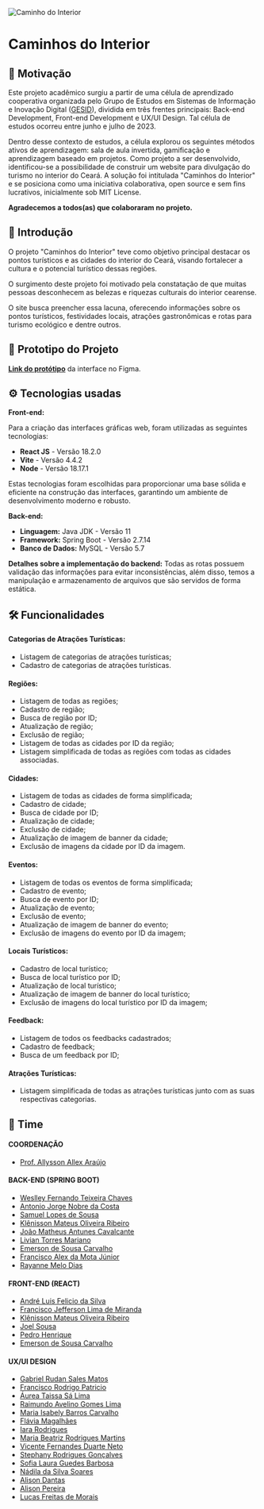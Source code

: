 ![Caminho do Interior](https://i.ibb.co/5BQm7sz/Caminhos.png)

# Caminhos do Interior

## 📸 Motivação

Este projeto acadêmico surgiu a partir de uma célula de aprendizado cooperativa organizada pelo Grupo de Estudos em Sistemas de Informação e Inovação Digital (<a href="https://gesid.github.io/" target="_blank" rel="noopener noreferrer">GESID</a>), dividida em três frentes principais: Back-end Development, Front-end Development e UX/UI Design. Tal célula de estudos ocorreu entre junho e julho de 2023.

Dentro desse contexto de estudos, a célula explorou os seguintes métodos ativos de aprendizagem: sala de aula invertida, gamificação e aprendizagem baseado em projetos. Como projeto a ser desenvolvido, identificou-se a possibilidade de construir um website para divulgação do turismo no interior do Ceará. A solução foi intitulada "Caminhos do Interior" e se posiciona como uma iniciativa colaborativa, open source e sem fins lucrativos, inicialmente sob MIT License.

**Agradecemos a todos(as) que colaboraram no projeto.**

## 🧳 Introdução

O projeto "Caminhos do Interior" teve como objetivo principal destacar os pontos turísticos e as cidades do interior do Ceará, visando fortalecer a cultura e o potencial turístico dessas regiões.

O surgimento deste projeto foi motivado pela constatação de que muitas pessoas desconhecem as belezas e riquezas culturais do interior cearense.

O site busca preencher essa lacuna, oferecendo informações sobre os pontos turísticos, festividades locais, atrações gastronômicas e rotas para turismo ecológico e dentre outros.

## 🔎 Prototipo do Projeto

**[Link do protótipo](https://www.figma.com/file/t8ZSSQD9jCJJWe2DS36Eb7/Design---Caminhos-do-Interior?type=design&node-id=59%3A27&mode=design&t=vB0RQ5fAb1Ro3UaH-1)** da interface no Figma.

## ⚙️ Tecnologias usadas

**Front-end:**

Para a criação das interfaces gráficas web, foram utilizadas as seguintes tecnologias:

- **React JS** - Versão 18.2.0
- **Vite** - Versão 4.4.2
- **Node** - Versão 18.17.1

Estas tecnologias foram escolhidas para proporcionar uma base sólida e eficiente na construção das interfaces, garantindo um ambiente de desenvolvimento moderno e robusto.

**Back-end:**

- **Linguagem:** Java JDK - Versão 11
- **Framework:** Spring Boot - Versão 2.7.14
- **Banco de Dados:** MySQL - Versão 5.7

**Detalhes sobre a implementação do backend:**
Todas as rotas possuem validação das informações para evitar inconsistências, além disso, temos a manipulação e armazenamento de arquivos que são servidos de forma estática.

## 🛠️ Funcionalidades

#### Categorias de Atrações Turísticas:

- Listagem de categorias de atrações turísticas;
- Cadastro de categorias de atrações turísticas.

#### Regiões:

- Listagem de todas as regiões;
- Cadastro de região;
- Busca de região por ID;
- Atualização de região;
- Exclusão de região;
- Listagem de todas as cidades por ID da região;
- Listagem simplificada de todas as regiões com todas as cidades associadas.

#### Cidades:

- Listagem de todas as cidades de forma simplificada;
- Cadastro de cidade;
- Busca de cidade por ID;
- Atualização de cidade;
- Exclusão de cidade;
- Atualização de imagem de banner da cidade;
- Exclusão de imagens da cidade por ID da imagem.

#### Eventos:

- Listagem de todas os eventos de forma simplificada;
- Cadastro de evento;
- Busca de evento por ID;
- Atualização de evento;
- Exclusão de evento;
- Atualização de imagem de banner do evento;
- Exclusão de imagens do evento por ID da imagem;

#### Locais Turísticos:

- Cadastro de local turístico;
- Busca de local turístico por ID;
- Atualização de local turístico;
- Atualização de imagem de banner do local turístico;
- Exclusão de imagens do local turístico por ID da imagem;

#### Feedback:

- Listagem de todos os feedbacks cadastrados;
- Cadastro de feedback;
- Busca de um feedback por ID;

#### Atrações Turísticas:

- Listagem simplificada de todas as atrações turísticas junto com as suas respectivas categorias.

## 💪 Time

#### COORDENAÇÃO

- [Prof. Allysson Allex Araújo](https://www.linkedin.com/in/allyssonaraujo)

#### BACK-END (SPRING BOOT)

- [Weslley Fernando Teixeira Chaves](https://www.linkedin.com/in/weslley-fernando/)
- [Antonio Jorge Nobre da Costa](https://www.linkedin.com/in/jorge-nobre-8109581a2/)
- [Samuel Lopes de Sousa](https://www.linkedin.com/in/samuel-lopes-719430213/)
- [Klênisson Mateus Oliveira Ribeiro](https://www.linkedin.com/in/klenissonribeiro/)
- [João Matheus Antunes Cavalcante](https://www.linkedin.com/in/joaomatheusantunes/)
- [Livian Torres Mariano](https://www.linkedin.com/in/l%C3%ADvian-torres-b5378a122/)
- [Emerson de Sousa Carvalho](https://www.linkedin.com/in/emerson-sousa-62387623b/)
- [Francisco Alex da Mota Júnior](https://www.linkedin.com/in/alex-motta/)
- [Rayanne Melo Dias](https://www.linkedin.com/in/rayanne-melo/)

#### FRONT-END (REACT)

- [André Luis Felicio da Silva](https://www.linkedin.com/in/andre-luiscc/)
- [Francisco Jefferson Lima de Miranda](https://www.linkedin.com/in/jefferson-lima-633160234/)
- [Klênisson Mateus Oliveira Ribeiro](https://www.linkedin.com/in/klenissonribeiro/)
- [Joel Sousa](https://www.linkedin.com/in/joel-sousa-1aa050221)
- [Pedro Henrique](https://www.linkedin.com/in/pedro77h/)
- [Emerson de Sousa Carvalho](https://www.linkedin.com/in/emerson-sousa-62387623b/)

#### UX/UI DESIGN

- [Gabriel Rudan Sales Matos](https://www.linkedin.com/in/gabrielrudan/)
- [Francisco Rodrigo Patricio](https://www.linkedin.com/in/rodrigo-patricio-681590244)
- [Áurea Taissa Sá Lima](https://www.linkedin.com/in/%C3%A1urea-taissa-s%C3%A1-lima-605356225/)
- [Raimundo Avelino Gomes Lima](https://www.linkedin.com/in/avelino-lima-5462061b0/)
- [Maria Isabely Barros Carvalho](https://www.linkedin.com/in/maria-carvalho-73039a173/)
- [Flávia Magalhães](https://www.linkedin.com/in/fl%C3%A1via-magalh%C3%A3es-29171a23b/)
- [Iara Rodrigues](https://www.linkedin.com/in/iara-rodrigues-a72b19229/)
- [Maria Beatriz Rodrigues Martins](https://linkedin.com/in/beatriz-rodrigues-054173210/)
- [Vicente Fernandes Duarte Neto](https://www.linkedin.com/in/vicente-neto/)
- [Stephany Rodrigues Gonçalves](https://www.linkedin.com/in/stephany-rodrigues-aa844b257/)
- [Sofia Laura Guedes Barbosa](https://www.linkedin.com/in/sofiaguedess/)
- [Nádila da Silva Soares](https://www.linkedin.com/in/n%C3%A1dila-soares-434659236/)
- [Alison Dantas](https://www.linkedin.com/in/alison-dantas-725b9b23b/)
- [Alison Pereira](https://www.linkedin.com/in/alison-pereira-53718a299/)
- [Lucas Freitas de Morais](https://www.linkedin.com/in/lucas-freitas-06710a1b6/)
